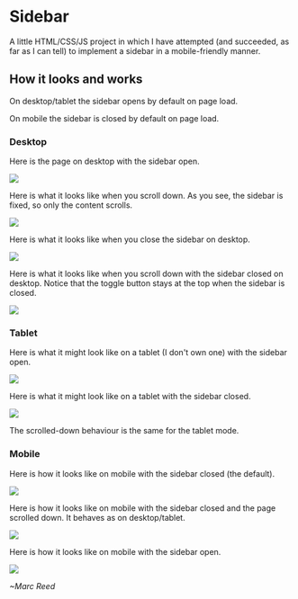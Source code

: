 # Sidebar

A little HTML/CSS/JS project in which I have attempted (and succeeded, as far as I can tell) to implement a sidebar in a mobile-friendly manner.

## How it looks and works

On desktop/tablet the sidebar opens by default on page load.

On mobile the sidebar is closed by default on page load.

### Desktop

Here is the page on desktop with the sidebar open. 

![](desktop_open.png "")

Here is what it looks like when you scroll down. As you see, the sidebar is fixed, so only the content scrolls.

![](desktop_open_scrolled_down.png "")

Here is what it looks like when you close the sidebar on desktop.

![](desktop_closed.png "")

Here is what it looks like when you scroll down with the sidebar closed on desktop. Notice that the toggle button stays at the top when the sidebar is closed.

![](desktop_closed_scrolled_down.png "")

### Tablet

Here is what it might look like on a tablet (I don't own one) with the sidebar open.

![](tablet_open.png "")

Here is what it might look like on a tablet with the sidebar closed.

![](tablet_closed.png "")

The scrolled-down behaviour is the same for the tablet mode.

### Mobile

Here is how it looks like on mobile with the sidebar closed (the default).

![](mobile_closed.jpeg "")

Here is how it looks like on mobile with the sidebar closed and the page scrolled down. It behaves as on desktop/tablet.

![](mobile_closed_scrolled_down.jpeg "")

Here is how it looks like on mobile with the sidebar open.

![](mobile_open.jpeg "")

*~Marc Reed*